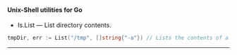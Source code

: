 #### Unix-Shell utilities for Go

- ls.List — List directory contents.


```go
tmpDir, err := List("/tmp", []string{"-a"}) // Lists the contents of a directory with all hidden items
```

---

